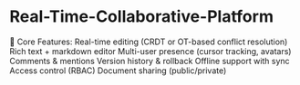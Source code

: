 # Real-Time-Collaborative-Platform
🧩 Core Features: Real-time editing (CRDT or OT-based conflict resolution)  Rich text + markdown editor  Multi-user presence (cursor tracking, avatars)  Comments &amp; mentions  Version history &amp; rollback  Offline support with sync  Access control (RBAC)  Document sharing (public/private)
